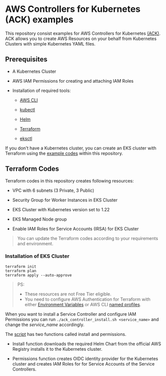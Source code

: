 # AWS Controllers for Kubernetes (ACK) examples

This repository consist examples for AWS Controllers for Kubernetes [(ACK)](https://aws-controllers-k8s.github.io/community/). ACK allows you to create AWS Resources on your behalf from Kubernetes Clusters with simple Kubernetes YAML files.

## Prerequisites

- A Kubernetes Cluster

- AWS IAM Permissions for creating and attaching IAM Roles

- Installation of required tools:

  - [AWS CLI](https://aws.amazon.com/cli/)

  - [kubectl](https://kubernetes.io/docs/tasks/tools/#kubectl)

  - [Helm](https://helm.sh/docs/intro/install/)

  - [Terraform](https://learn.hashicorp.com/tutorials/terraform/install-cli#install-terraform)

  - [eksctl](https://docs.aws.amazon.com/eks/latest/userguide/eksctl.html)

If you don't have a Kubernetes cluster, you can create an EKS cluster with Terraform using the [example codes](./terraform-files/) within this repository.

## Terraform Codes

Terraform codes in this repository creates following resources:

- VPC with 6 subnets (3 Private, 3 Public)

- Security Group for Worker Instances in EKS Cluster

- EKS Cluster with Kubernetes version set to 1.22

- EKS Managed Node group

- Enable IAM Roles for Service Accounts (IRSA) for EKS Cluster

> You can update the Terraform codes according to your requirements and environment.

### Installation of EKS Cluster

```shell
terraform init
terraform plan
terraform apply --auto-approve
```

> PS:
>
> - These resources are not Free Tier eligible.
> - You need to configure AWS Authentication for Terraform with either [Environment Variables](https://docs.aws.amazon.com/cli/latest/userguide/cli-configure-envvars.html#envvars-set) or AWS CLI [named profiles](https://docs.aws.amazon.com/cli/latest/userguide/cli-configure-profiles.html#cli-configure-profiles-create).

When you want to install a Service Controller and configure IAM Permissions you can run `./ack_controller_install.sh <service_name>` and change the *service_name* accordingly.

The [script](./ack_controller_install.sh) has two functions called install and permissions.

- Install function downloads the required Helm Chart from the official AWS Registry installs it to the Kubernetes cluster.

- Permissions function creates OIDC identity provider for the Kubernetes cluster and creates IAM Roles for for Service Accounts of the Service Controllers.
